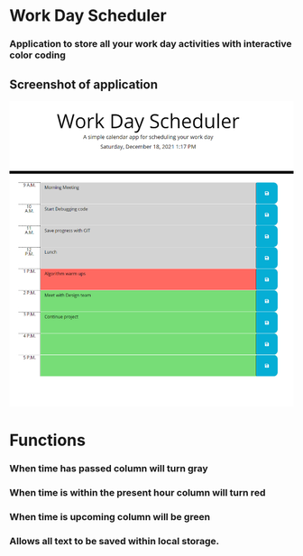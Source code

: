 # Work Day Scheduler
### Application to store all your work day activities with interactive color coding



## Screenshot of application

![screenshot](./assets/images/wrkday-s.png)

# Functions

### When time has passed column will turn gray
### When time is within the present hour column will turn red
### When time is upcoming column will be green

### Allows all text to be saved within local storage.

